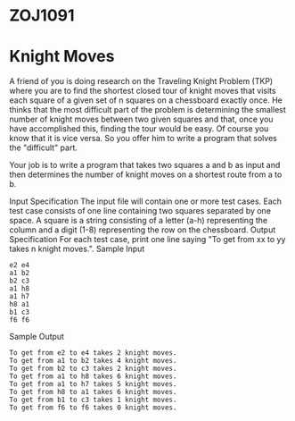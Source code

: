 # ZOJ1091

# Knight Moves


A friend of you is doing research on the Traveling Knight Problem (TKP) where you are to find the shortest closed tour of knight moves that visits each square of a given set of n squares on a chessboard exactly once. He thinks that the most difficult part of the problem is determining the smallest number of knight moves between two given squares and that, once you have accomplished this, finding the tour would be easy.
Of course you know that it is vice versa. So you offer him to write a program that solves the "difficult" part.

Your job is to write a program that takes two squares a and b as input and then determines the number of knight moves on a shortest route from a to b.

Input Specification
The input file will contain one or more test cases. Each test case consists of one line containing two squares separated by one space. A square is a string consisting of a letter (a-h) representing the column and a digit (1-8) representing the row on the chessboard.
Output Specification
For each test case, print one line saying "To get from xx to yy takes n knight moves.".
Sample Input

    e2 e4
    a1 b2
    b2 c3
    a1 h8
    a1 h7
    h8 a1
    b1 c3
    f6 f6
Sample Output

    To get from e2 to e4 takes 2 knight moves.
    To get from a1 to b2 takes 4 knight moves.
    To get from b2 to c3 takes 2 knight moves.
    To get from a1 to h8 takes 6 knight moves.
    To get from a1 to h7 takes 5 knight moves.
    To get from h8 to a1 takes 6 knight moves.
    To get from b1 to c3 takes 1 knight moves.
    To get from f6 to f6 takes 0 knight moves.
